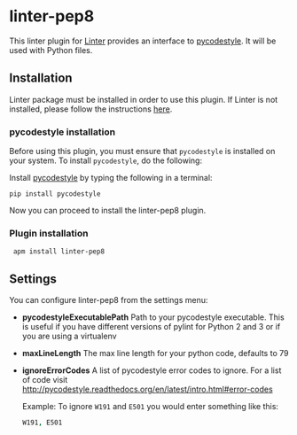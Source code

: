 # linter-pep8

This linter plugin for [Linter](https://github.com/AtomLinter/Linter) provides
an interface to [pycodestyle](https://pypi.python.org/pypi/pycodestyle). It will be used
with Python files.

## Installation

Linter package must be installed in order to use this plugin. If Linter is not
installed, please follow the instructions [here](https://github.com/AtomLinter/Linter).

### pycodestyle installation

Before using this plugin, you must ensure that `pycodestyle` is installed on your
system. To install `pycodestyle`, do the following:

Install [pycodestyle](https://pypi.python.org/pypi/pycodestyle) by typing the following in a
terminal:

```ShellSession
pip install pycodestyle
```

Now you can proceed to install the linter-pep8 plugin.

### Plugin installation

```ShellSession
 apm install linter-pep8
```

## Settings

You can configure linter-pep8 from the settings menu:

*   **pycodestyleExecutablePath** Path to your pycodestyle executable. This is useful if you
    have different versions of pylint for Python 2 and 3 or if you are using a
    virtualenv

*   **maxLineLength** The max line length for your python code, defaults to 79

*   **ignoreErrorCodes** A list of pycodestyle error codes to ignore. For a list of
    code visit <http://pycodestyle.readthedocs.org/en/latest/intro.html#error-codes>

    Example: To ignore `W191` and `E501` you would enter something like this:

    ```coffeescript
    W191, E501
    ```
